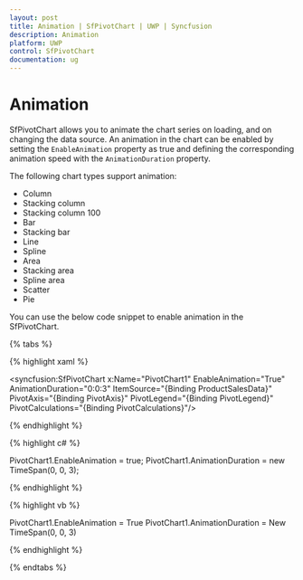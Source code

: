 ```yaml
---
layout: post
title: Animation | SfPivotChart | UWP | Syncfusion
description: Animation
platform: UWP
control: SfPivotChart
documentation: ug
---
```


# Animation

SfPivotChart allows you to animate the chart series on loading, and on changing the data source. An animation in the chart can be enabled by setting the `EnableAnimation` property as true and defining the corresponding animation speed with the `AnimationDuration` property.

The following chart types support animation:

* Column
* Stacking column
* Stacking column 100
* Bar
* Stacking bar
* Line
* Spline
* Area
* Stacking area
* Spline area
* Scatter
* Pie

You can use the below code snippet to enable animation in the SfPivotChart.

{% tabs %}

{% highlight xaml %}

<syncfusion:SfPivotChart x:Name="PivotChart1" EnableAnimation="True" AnimationDuration="0:0:3"
                         ItemSource="{Binding ProductSalesData}" PivotAxis="{Binding PivotAxis}" PivotLegend="{Binding PivotLegend}" PivotCalculations="{Binding PivotCalculations}"/>

{% endhighlight %}

{% highlight c# %}

PivotChart1.EnableAnimation = true;
PivotChart1.AnimationDuration = new TimeSpan(0, 0, 3);

{% endhighlight %}

{% highlight vb %}

PivotChart1.EnableAnimation = True
PivotChart1.AnimationDuration = New TimeSpan(0, 0, 3)

{% endhighlight %}

{% endtabs %}